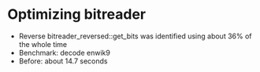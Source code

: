 # Optimizing bitreader
* Reverse bitreader_reversed::get_bits was identified using about 36% of the whole time
* Benchmark: decode enwik9
* Before: about 14.7 seconds
